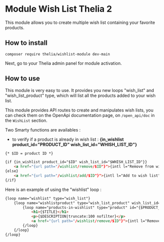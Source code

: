 # Module Wish List Thelia 2

This module allows you to create multiple wish list containing your favorite products.

## How to install

```
composer require thelia/wishlist-module dev-main
```

Next, go to your Thelia admin panel for module activation.

## How to use

This module is very easy to use. It provides you new loops "wish_list" and "wish_list_product" type, which will list all the products added to your wish list.

This module provides API routes to create and manipulates wish lists, you can check them on the OpenApi documentation page,
on `/open_api/doc` in the `WishList` section.

Two Smarty functions are availables :

- to verify if a product is already in wish list : __{in_wishlist product_id="PRODUCT_ID" wish_list_id="WHISH_LIST_ID"}__

```html
{* $ID = product ID *}

{if {in_wishlist product_id="$ID" wish_list_id="$WHISH_LIST_ID"}}
    <a href="{url path="/wishlist/remove/$ID"}">{intl l="Remove from wish list"}</a>
{else}
    <a href="{url path="/wishlist/add/$ID"}">{intl l="Add to wish list"}</a>
{/if}
```

Here is an example of using the "wishlist" loop :

```html
{loop name="wishlist" type="wish_list"}
    {loop name="wishlistproduct" type="wish_list_product" wish_list_id=$ID}
        {loop name="products-in-wishlist" type="product" id="{$PRODUCT_ID}"}
            <h1>{$TITLE}</h1>
            <p>{$DESCRIPTION|truncate:100 nofilter}</p>
            <a href="{url path="/wishlist/remove/$ID"}">{intl l="Remove from wish list"}</a>
        {/loop}
    {/loop}
{/loop}
```

